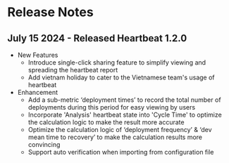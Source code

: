 # Release Notes
## July 15 2024 - Released Heartbeat 1.2.0
- New Features
  - Introduce single-click sharing feature to simplify viewing and spreading the heartbeat report
  - Add vietnam holiday to cater to the Vietnamese team's usage of heartbeat
- Enhancement
  - Add a sub-metric ‘deployment times’ to record the total number of deployments during this period for easy viewing by users
  - Incorporate 'Analysis' heartbeat state into 'Cycle Time' to optimize the calculation logic to make the result more accurate
  - Optimize the calculation logic of ‘deployment frequency’ & ‘dev mean time to recovery’ to make the calculation results more convincing
  - Support auto verification when importing from configuration file
